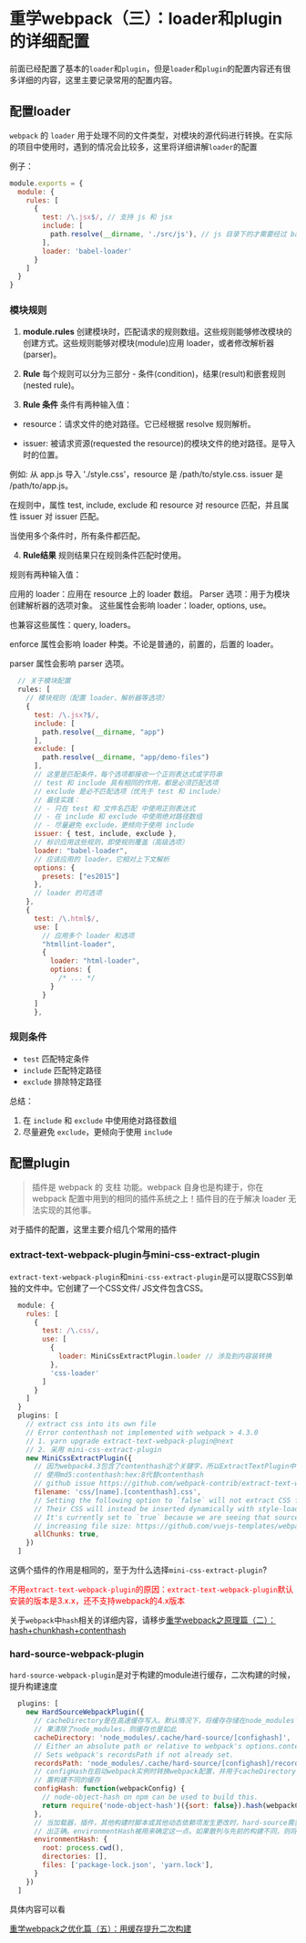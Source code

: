 # 重学webpack（三）：loader和plugin的详细配置
前面已经配置了基本的`loader`和`plugin`，但是`loader`和`plugin`的配置内容还有很多详细的内容，这里主要记录常用的配置内容。

## 配置loader
`webpack` 的 `loader` 用于处理不同的文件类型，对模块的源代码进行转换。在实际的项目中使用时，遇到的情况会比较多，这里将详细讲解`loader`的配置

例子：
```javascript
module.exports = {
  module: {
    rules: [
      {
        test: /\.jsx$/, // 支持 js 和 jsx
        include: [
          path.resolve(__dirname, './src/js'), // js 目录下的才需要经过 babel-loader 处理
        ],
        loader: 'babel-loader'
      }
    ]
  }
}
```
### 模块规则
1. **module.rules**
创建模块时，匹配请求的规则数组。这些规则能够修改模块的创建方式。这些规则能够对模块(module)应用 loader，或者修改解析器(parser)。

2. **Rule**
每个规则可以分为三部分 - 条件(condition)，结果(result)和嵌套规则(nested rule)。

3. **Rule 条件**
条件有两种输入值：

* resource：请求文件的绝对路径。它已经根据 resolve 规则解析。

* issuer: 被请求资源(requested the resource)的模块文件的绝对路径。是导入时的位置。

例如: 从 app.js 导入 './style.css'，resource 是 /path/to/style.css. issuer 是 /path/to/app.js。

在规则中，属性 test, include, exclude 和 resource 对 resource 匹配，并且属性 issuer 对 issuer 匹配。

当使用多个条件时，所有条件都匹配。

4. **Rule结果**
规则结果只在规则条件匹配时使用。

规则有两种输入值：

应用的 loader：应用在 resource 上的 loader 数组。
Parser 选项：用于为模块创建解析器的选项对象。
这些属性会影响 loader：loader, options, use。

也兼容这些属性：query, loaders。

enforce 属性会影响 loader 种类。不论是普通的，前置的，后置的 loader。

parser 属性会影响 parser 选项。
```javascript
  // 关于模块配置
  rules: [
    // 模块规则（配置 loader、解析器等选项）
    {
      test: /\.jsx?$/,
      include: [
        path.resolve(__dirname, "app")
      ],
      exclude: [
        path.resolve(__dirname, "app/demo-files")
      ],
      // 这里是匹配条件，每个选项都接收一个正则表达式或字符串
      // test 和 include 具有相同的作用，都是必须匹配选项
      // exclude 是必不匹配选项（优先于 test 和 include）
      // 最佳实践：
      // - 只在 test 和 文件名匹配 中使用正则表达式
      // - 在 include 和 exclude 中使用绝对路径数组
      // - 尽量避免 exclude，更倾向于使用 include
      issuer: { test, include, exclude },
      // 标识应用这些规则，即使规则覆盖（高级选项）
      loader: "babel-loader",
      // 应该应用的 loader，它相对上下文解析
      options: {
        presets: ["es2015"]
      },
      // loader 的可选项
    },
    {
      test: /\.html$/,
      use: [
        // 应用多个 loader 和选项
        "htmllint-loader",
        {
          loader: "html-loader",
          options: {
            /* ... */
          }
        }
      ]
      },
```
### 规则条件

*   `test` 匹配特定条件
*   `include` 匹配特定路径
*   `exclude` 排除特定路径

总结：
1. 在 `include` 和 `exclude` 中使用绝对路径数组
2. 尽量避免 `exclude`，更倾向于使用 `include`


## 配置plugin
> 插件是 webpack 的 支柱 功能。webpack 自身也是构建于，你在 webpack 配置中用到的相同的插件系统之上！插件目的在于解决 loader 无法实现的其他事。

对于插件的配置，这里主要介绍几个常用的插件


### extract-text-webpack-plugin与mini-css-extract-plugin
`extract-text-webpack-plugin`和`mini-css-extract-plugin`是可以提取CSS到单独的文件中。它创建了一个CSS文件/ JS文件包含CSS。

```javascript
  module: {
    rules: [
      {
        test: /\.css/,
        use: [
          {
            loader: MiniCssExtractPlugin.loader // 涉及到内容装转换
          },
          'css-loader'
        ]
      }
    ]
  }
  plugins: [
    // extract css into its own file
    // Error contenthash not implemented with webpack > 4.3.0
    // 1. yarn upgrade extract-text-webpack-plugin@next
    // 2. 采用 mini-css-extract-plugin
    new MiniCssExtractPlugin({
      // 因为webpack4.3包含了contenthash这个关键字，所以ExtractTextPlugin中不能使用contenthash
      // 使用md5:contenthash:hex:8代替contenthash
      // github issue https://github.com/webpack-contrib/extract-text-webpack-plugin/issues/765
      filename: 'css/[name].[contenthash].css',
      // Setting the following option to `false` will not extract CSS from codesplit chunks.
      // Their CSS will instead be inserted dynamically with style-loader when the codesplit chunk has been loaded by webpack.
      // It's currently set to `true` because we are seeing that sourcemaps are included in the codesplit bundle as well when it's `false`, 
      // increasing file size: https://github.com/vuejs-templates/webpack/issues/1110
      allChunks: true,
    })
  ]
```
这俩个插件的作用是相同的，至于为什么选择`mini-css-extract-plugin`?

<font color=red>不用`extract-text-webpack-plugin`的原因：`extract-text-webpack-plugin`默认安装的版本是3.x.x，还不支持webpack的4.x版本</font>

关于`webpack`中`hash`相关的详细内容，请移步[重学webpack之原理篇（二）：hash+chunkhash+contenthash](重学webpack之原理篇（二）：hash+chunkhash+contenthash)

### hard-source-webpack-plugin
`hard-source-webpack-plugin`是对于构建的module进行缓存，二次构建的时候，提升构建速度
```javascript
  plugins: [
    new HardSourceWebpackPlugin({
      // cacheDirectory是在高速缓存写入。默认情况下，将缓存存储在node_modules下的目录中，因此如 
      // 果清除了node_modules，则缓存也是如此
      cacheDirectory: 'node_modules/.cache/hard-source/[confighash]',
      // Either an absolute path or relative to webpack's options.context.
      // Sets webpack's recordsPath if not already set.
      recordsPath: 'node_modules/.cache/hard-source/[confighash]/records.json',
      // configHash在启动webpack实例时转换webpack配置，并用于cacheDirectory为不同的webpack配 
      // 置构建不同的缓存
      configHash: function(webpackConfig) {
        // node-object-hash on npm can be used to build this.
        return require('node-object-hash')({sort: false}).hash(webpackConfig);
      },
      // 当加载器，插件，其他构建时脚本或其他动态依赖项发生更改时，hard-source需要替换缓存以确保输 
      // 出正确。environmentHash被用来确定这一点。如果散列与先前的构建不同，则将使用新的缓存
      environmentHash: {
        root: process.cwd(),
        directories: [],
        files: ['package-lock.json', 'yarn.lock'],
      }
    })
  ]
```

具体内容可以看

[重学webpack之优化篇（五）：用缓存提升二次构建](重学webpack之优化篇（五）：用缓存提升二次构建)
